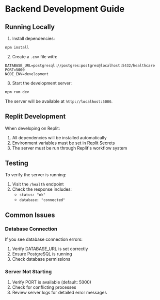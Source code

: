 # Backend Development Guide

## Running Locally

1. Install dependencies:

```bash
npm install
```

2. Create a `.env` file with:

```
DATABASE_URL=postgresql://postgres:postgres@localhost:5432/healthcare
PORT=5000
NODE_ENV=development
```

3. Start the development server:

```bash
npm run dev
```

The server will be available at `http://localhost:5000`.

## Replit Development

When developing on Replit:

1. All dependencies will be installed automatically
2. Environment variables must be set in Replit Secrets
3. The server must be run through Replit's workflow system

## Testing

To verify the server is running:

1. Visit the `/health` endpoint
2. Check the response includes:
   - `status: "ok"`
   - `database: "connected"`

## Common Issues

### Database Connection

If you see database connection errors:

1. Verify DATABASE_URL is set correctly
2. Ensure PostgreSQL is running
3. Check database permissions

### Server Not Starting

1. Verify PORT is available (default: 5000)
2. Check for conflicting processes
3. Review server logs for detailed error messages
